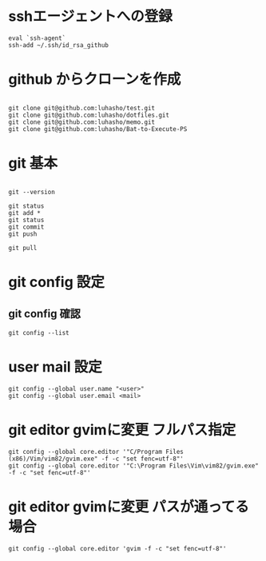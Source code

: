 # sshエージェントへの登録

```
eval `ssh-agent`
ssh-add ~/.ssh/id_rsa_github

```

# github からクローンを作成

```

git clone git@github.com:luhasho/test.git
git clone git@github.com:luhasho/dotfiles.git
git clone git@github.com:luhasho/memo.git
git clone git@github.com:luhasho/Bat-to-Execute-PS

```

# git 基本

```

git --version

git status
git add *
git status
git commit
git push

git pull

```

# git config 設定

## git config 確認
```
git config --list
```

# user mail 設定
```
git config --global user.name "<user>"
git config --global user.email <mail>
```

# git editor gvimに変更 フルパス指定
```
git config --global core.editor '"C/Program Files (x86)/Vim/vim82/gvim.exe" -f -c "set fenc=utf-8"'
git config --global core.editor '"C:\Program Files\Vim\vim82/gvim.exe" -f -c "set fenc=utf-8"'
```


# git editor gvimに変更 パスが通ってる場合
```
git config --global core.editor 'gvim -f -c "set fenc=utf-8"'

```

